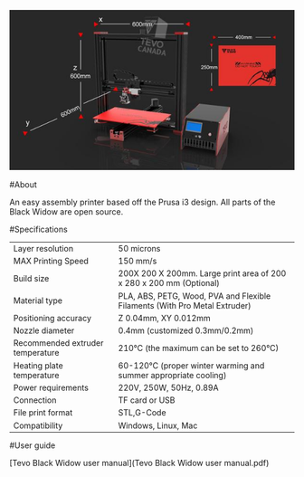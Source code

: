 ![](img/TevoBlackWidow.jpg)

#About

An easy assembly printer based off the Prusa i3 design. All parts of the Black Widow are open source.

#Specifications

|||
|-|-|
|Layer resolution|50 microns|
|MAX Printing Speed|150 mm/s|
|Build size|200X 200 X 200mm. Large print area of 200 x 280 x 200 mm (Optional)|
|Material type| PLA, ABS, PETG, Wood, PVA and Flexible Filaments (With Pro Metal Extruder)|
|Positioning accuracy| Z 0.04mm, XY 0.012mm|
|Nozzle diameter| 0.4mm (customized 0.3mm/0.2mm)|
|Recommended extruder temperature| 210°C (the maximum can be set to 260°C)|
|Heating plate temperature| 60-120°C (proper winter warming and summer appropriate cooling)|
|Power requirements| 220V, 250W, 50Hz, 0.89A|
|Connection| TF card or USB|
|File print format| STL,G-Code|
|Compatibility |Windows, Linux, Mac|


#User guide 

[Tevo Black Widow user manual](Tevo Black Widow user manual.pdf)